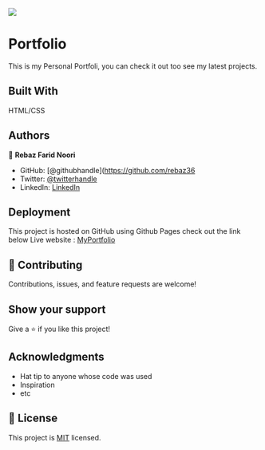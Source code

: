 
![](https://img.shields.io/badge/Microverse-blueviolet)
# Portfolio
This is my Personal Portfoli, you can check it out too see my latest projects.

## Built With

HTML/CSS

## Authors

👤 **Rebaz Farid Noori**

- GitHub: [@githubhandle](https://github.com/rebaz36
- Twitter: [@twitterhandle](https://twitter.com/rebaz415)
- LinkedIn: [LinkedIn](https://www.linkedin.com/in/rebazf/)

## Deployment
This project is hosted on GitHub using Github Pages check out the link below
Live website : [MyPortfolio](https://rebaz36.github.io/Portfolio/)
## 🤝 Contributing

Contributions, issues, and feature requests are welcome!

## Show your support

Give a ⭐️ if you like this project!

## Acknowledgments

- Hat tip to anyone whose code was used
- Inspiration
- etc

## 📝 License

This project is [MIT](./MIT.md) licensed.